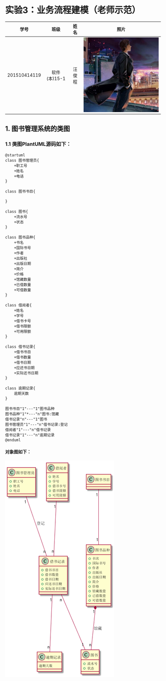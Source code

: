 # 实验3：业务流程建模（老师示范）
|学号|班级|姓名|照片|
|:-------:|:-------------: | :----------:|:---:|
|201510414119|软件(本)15-1|汪俊程|![flow1](wc3.jpg)|
## 1. 图书管理系统的类图

### 1.1 类图PlantUML源码如下：

``` class
@startuml
class 图书管理员{
    +职工号
    +姓名
    +电话
}

class 图书书目{

}

class 图书{
    +流水号
    +状态
}

class 图书品种{
    +书名
    +国际书号
    +作者
    +出版社
    +出版日期
    +简介
    +价格
    +馆藏数量
    +已借数量
    +可借数量
}

class 借阅者{
    +姓名
    +学号
    +借书卡号
    +借书限额
    +可用限额
}

class 借书记录{
    +借书书目
    +借书数量
    +借书日期
    +应还书日期
    +实际还书日期
}

class 逾期记录{
    逾期天数
}

图书书目"1"---"1"图书品种
图书品种"1"*---"n"图书:馆藏
借书记录"n"---"1"图书
图书管理员"1"---"n"借书记录:登记
借阅者"1"---"n"借书记录
借书记录"1"---"n"逾期记录
@enduml
``` 
#### 对象图如下：
![class](class2.png)
